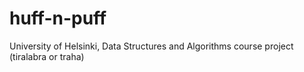 # huff-n-puff
University of Helsinki, Data Structures and Algorithms course project (tiralabra or traha)
